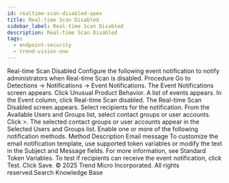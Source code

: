 ```yaml
---
id: realtime-scan-disabled-apex
title: Real-time Scan Disabled
sidebar_label: Real-time Scan Disabled
description: Real-time Scan Disabled
tags:
  - endpoint-security
  - trend-vision-one
---
```


 Real-time Scan Disabled Configure the following event notification to notify administrators when Real-time Scan is disabled. Procedure Go to Detections → Notifications → Event Notifications. The Event Notifications screen appears. Click Unusual Product Behavior. A list of events appears. In the Event column, click Real-time Scan disabled. The Real-time Scan Disabled screen appears. Select recipients for the notification. From the Available Users and Groups list, select contact groups or user accounts. Click >. The selected contact groups or user accounts appear in the Selected Users and Groups list. Enable one or more of the following notification methods. Method Description Email message To customize the email notification template, use supported token variables or modify the text in the Subject and Message fields. For more information, see Standard Token Variables. To test if recipients can receive the event notification, click Test. Click Save. © 2025 Trend Micro Incorporated. All rights reserved.Search Knowledge Base